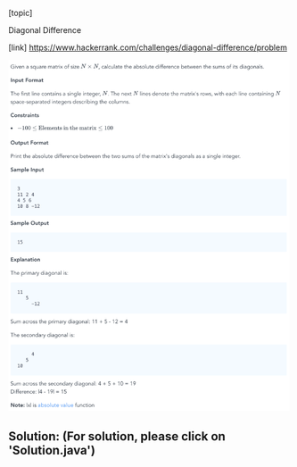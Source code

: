 [topic]

Diagonal Difference

[link]
https://www.hackerrank.com/challenges/diagonal-difference/problem


![Alt text](dd.png?raw=true "Title")

## Solution: (For solution, please click on 'Solution.java')